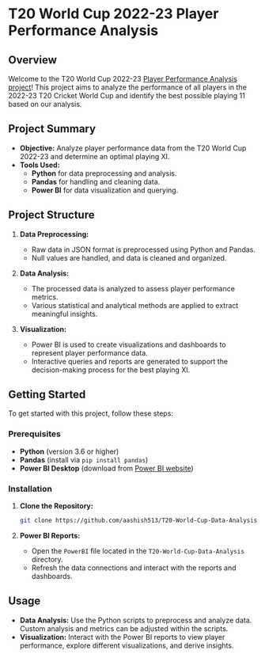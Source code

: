 # T20 World Cup 2022-23 Player Performance Analysis

## Overview

Welcome to the T20 World Cup 2022-23 [Player Performance Analysis project](https://docs.google.com/presentation/d/1thZmMDA1NIJ7jSBu_0MIDXZd-gGi2OtjbTywyKrE1vI/edit?usp=sharing)! This project aims to analyze the performance of all players in the 2022-23 T20 Cricket World Cup and identify the best possible playing 11 based on our analysis. 

## Project Summary

- **Objective:** Analyze player performance data from the T20 World Cup 2022-23 and determine an optimal playing XI.
- **Tools Used:**
  - **Python** for data preprocessing and analysis.
  - **Pandas** for handling and cleaning data.
  - **Power BI** for data visualization and querying.

## Project Structure

1. **Data Preprocessing:**
   - Raw data in JSON format is preprocessed using Python and Pandas.
   - Null values are handled, and data is cleaned and organized.

2. **Data Analysis:**
   - The processed data is analyzed to assess player performance metrics.
   - Various statistical and analytical methods are applied to extract meaningful insights.

3. **Visualization:**
   - Power BI is used to create visualizations and dashboards to represent player performance data.
   - Interactive queries and reports are generated to support the decision-making process for the best playing XI.

## Getting Started

To get started with this project, follow these steps:

### Prerequisites

- **Python** (version 3.6 or higher)
- **Pandas** (install via `pip install pandas`)
- **Power BI Desktop** (download from [Power BI website](https://www.microsoft.com/en-us/power-platform/products/power-bi))

### Installation

1. **Clone the Repository:**

   ```bash
   git clone https://github.com/aashish513/T20-World-Cup-Data-Analysis.git
   ```
   
2. **Power BI Reports:**
   - Open the `PowerBI` file located in the `T20-World-Cup-Data-Analysis` directory.
   - Refresh the data connections and interact with the reports and dashboards.

## Usage

- **Data Analysis:** Use the Python scripts to preprocess and analyze data. Custom analysis and metrics can be adjusted within the scripts.
- **Visualization:** Interact with the Power BI reports to view player performance, explore different visualizations, and derive insights.


